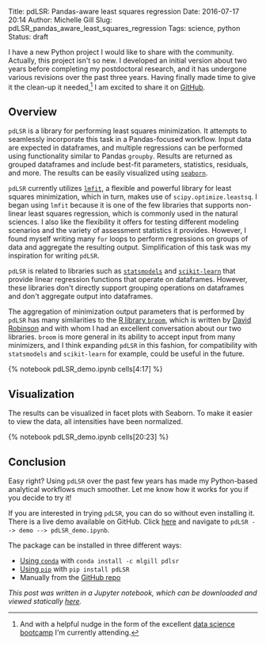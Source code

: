 Title: pdLSR: Pandas-aware least squares regression
Date: 2016-07-17 20:14
Author: Michelle Gill
Slug: pdLSR_pandas_aware_least_squares_regression
Tags: science, python
Status: draft

I have a new Python project I would like to share with the community. Actually, this project isn't so new. I developed an initial version about two years before completing my postdoctoral research, and it has undergone various revisions over the past three years. Having finally made time to give it the clean-up it needed,[^nudge] I am excited to share it on [GitHub](https://github.com/mlgill/pdLSR).

[^nudge]: And with a helpful nudge in the form of the excellent [data science bootcamp](http://www.thisismetis.com) I'm currently attending.

## Overview

`pdLSR` is a library for performing least squares minimization. It attempts to seamlessly incorporate this task in a Pandas-focused workflow. Input data are expected in dataframes, and multiple regressions can be performed using functionality similar to Pandas `groupby`. Results are returned as grouped dataframes and include best-fit parameters, statistics, residuals, and more. The results can be easily visualized using [`seaborn`](https://github.com/mwaskom/seaborn).

`pdLSR` currently utilizes [`lmfit`](https://github.com/lmfit/lmfit-py), a flexible and powerful library for least squares minimization, which in turn, makes use of `scipy.optimize.leastsq`. I began using `lmfit` because it is one of the few libraries that supports non-linear least squares regression, which is commonly used in the natural sciences. I also like the flexibility it offers for testing different modeling scenarios and the variety of assessment statistics it provides. However, I found myself writing many `for` loops to perform regressions on groups of data and aggregate the resulting output. Simplification of this task was my inspiration for writing `pdLSR`.

`pdLSR` is related to libraries such as [`statsmodels`](http://statsmodels.sourceforge.net) and [`scikit-learn`](http://scikit-learn.org/stable/) that provide linear regression functions that operate on dataframes. However, these libraries don't directly support grouping operations on dataframes and don't aggregate output into dataframes. 

The aggregation of minimization output parameters that is performed by `pdLSR` has many similarities to the [R library `broom`](https://github.com/dgrtwo/broom), which is written by [David Robinson](http://varianceexplained.org/) and with whom I had an excellent conversation about our two libraries. `broom` is more general in its ability to accept input from many minimizers, and I think expanding `pdLSR` in this fashion, for compatibility with `statsmodels` and `scikit-learn` for example, could be useful in the future.

<!-- PELICAN_END_SUMMARY -->

{% notebook pdLSR_demo.ipynb cells[4:17] %}

## Visualization

The results can be visualized in facet plots with Seaborn. To make it easier to view the data, all intensities have been normalized.  

{% notebook pdLSR_demo.ipynb cells[20:23] %}

## Conclusion

Easy right? Using `pdLSR` over the past few years has made my Python-based analytical workflows much smoother. Let me know how it works for you if you decide to try it!

If you are interested in trying `pdLSR`, you can do so without even installing it. There is a live demo available on GitHub. Click [here](http://mybinder.org/repo/mlgill/pdLSR) and navigate to `pdLSR --> demo --> pdLSR_demo.ipynb`.

The package can be installed in three different ways:

* [Using `conda`](https://anaconda.org/mlgill/pdlsr) with `conda install -c mlgill pdlsr`
* [Using `pip`](https://pypi.python.org/pypi/pdLSR) with `pip install pdLSR`
* Manually from the [GitHub repo](https://github.com/mlgill/pdLSR)

*This post was written in a Jupyter notebook, which can be downloaded and viewed statically [here](https://github.com/modernscientist/modernscientist.github.com/blob/master/notebooks/pdLSR_demo.ipynb).*




